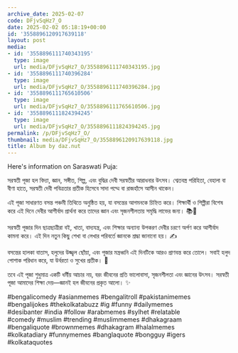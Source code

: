 ```yaml
---
archive_date: 2025-02-07
code: DFjvSqHz7_O
date: 2025-02-02 05:18:19+00:00
id: '3558896120917639118'
layout: post
media:
- id: '3558896111740343195'
  type: image
  url: media/DFjvSqHz7_O/3558896111740343195.jpg
- id: '3558896111740396284'
  type: image
  url: media/DFjvSqHz7_O/3558896111740396284.jpg
- id: '3558896111765610506'
  type: image
  url: media/DFjvSqHz7_O/3558896111765610506.jpg
- id: '3558896111824394245'
  type: image
  url: media/DFjvSqHz7_O/3558896111824394245.jpg
permalink: /p/DFjvSqHz7_O/
thumbnail: media/DFjvSqHz7_O/3558896120917639118.jpg
title: Album by daz.nut
---
```


Here's information on Saraswati Puja:  
  
সরস্বতী পূজা হল বিদ্যা, জ্ঞান, সঙ্গীত, শিল্প, এবং বুদ্ধির দেবী সরস্বতীর আরাধনার উৎসব। শ্বেতবস্ত্র পরিহিতা, বেহালা বা বীণা হাতে, সরস্বতী দেবী পবিত্রতার প্রতীক হিসেবে সাদা পদ্মে বা রাজহাঁসে আসীন থাকেন।  
  
এই পূজা সাধারণত বসন্ত পঞ্চমী তিথিতে অনুষ্ঠিত হয়, যা বসন্তের আগমনকে চিহ্নিত করে। শিক্ষার্থী ও শিল্পীরা বিশেষ করে এই দিনে দেবীর আশীর্বাদ প্রার্থনা করে তাদের জ্ঞান এবং সৃজনশীলতায় সমৃদ্ধি লাভের জন্য। 📚🎨  
  
সরস্বতী পূজার দিন ছাত্রছাত্রীরা বই, খাতা, বাদ্যযন্ত্র, এবং শিক্ষার অন্যান্য উপকরণ দেবীর চরণে অর্পণ করে আশীর্বাদ কামনা করে। এই দিন নতুন কিছু শেখা বা লেখার পরিবর্তে জ্ঞানকে শ্রদ্ধা জানানো হয়। ✍️  
  
বসন্তের হালকা বাতাস, হলুদের উজ্জ্বল ছোঁয়া, এবং পূজার মন্ত্রধ্বনি এই দিনটিকে আরও প্রাণবন্ত করে তোলে। সবাই হলুদ পোশাক পরিধান করে, যা উর্বরতা ও সুখের প্রতীক। 🌼  
  
তবে এই পূজা শুধুমাত্র একটি ধর্মীয় আচার নয়, বরং জীবনের প্রতি ভালোবাসা, সৃজনশীলতা এবং জ্ঞানের উৎসব। সরস্বতী পূজা আমাদের শিক্ষা দেয়—জ্ঞানই হল জীবনের প্রকৃত আলো। ✨  
  
#bengalicomedy #asianmemes #bengalitroll #pakistanimemes  
#bengalijokes #thekolkatabuzz #ig #funny #dailymemes  
#desibanter #india #follow #arabmemes #sylhet #relatable  
#comedy #muslim #trending #muslimmemes #dhakagraam  
#bengaliquote #brownmemes #dhakagram #halalmemes  
#kolkatadiary #funnymemes #banglaquote #bongguy #igers  
#kolkataquotes